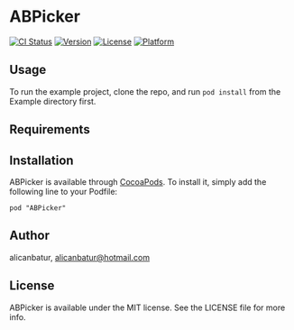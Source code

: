 # ABPicker

[![CI Status](http://img.shields.io/travis/alicanbatur/ABPicker.svg?style=flat)](https://travis-ci.org/alicanbatur/ABPicker)
[![Version](https://img.shields.io/cocoapods/v/ABPicker.svg?style=flat)](http://cocoadocs.org/docsets/ABPicker)
[![License](https://img.shields.io/cocoapods/l/ABPicker.svg?style=flat)](http://cocoadocs.org/docsets/ABPicker)
[![Platform](https://img.shields.io/cocoapods/p/ABPicker.svg?style=flat)](http://cocoadocs.org/docsets/ABPicker)

## Usage

To run the example project, clone the repo, and run `pod install` from the Example directory first.

## Requirements

## Installation

ABPicker is available through [CocoaPods](http://cocoapods.org). To install
it, simply add the following line to your Podfile:

    pod "ABPicker"

## Author

alicanbatur, alicanbatur@hotmail.com

## License

ABPicker is available under the MIT license. See the LICENSE file for more info.

